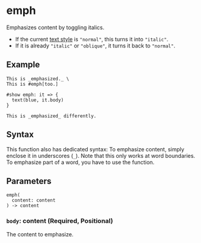 # emph

Emphasizes content by toggling italics.

- If the current [text style](/docs/reference/text/text/#parameters-style) is `"normal"`, this turns it into `"italic"`.
- If it is already `"italic"` or `"oblique"`, it turns it back to `"normal"`.

## Example

```typst
This is _emphasized._ \
This is #emph[too.]

#show emph: it => {
  text(blue, it.body)
}

This is _emphasized_ differently.
```

## Syntax

This function also has dedicated syntax: To emphasize content, simply enclose it in underscores (`_`). Note that this only works at word boundaries. To emphasize part of a word, you have to use the function.

## Parameters

```
emph(
  content: content
) -> content
```

### `body`: content (Required, Positional)

The content to emphasize.
